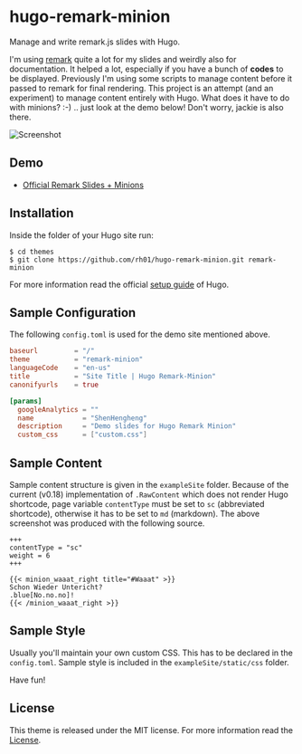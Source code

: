 # hugo-remark-minion
Manage and write remark.js slides with Hugo.

I'm using [remark](https://github.com/gnab/remark) quite a lot for my slides and weirdly also for documentation. It helped a lot, especially if you have a bunch of **codes** to be displayed. Previously I'm using some scripts to manage content before it passed to remark for final rendering. This project is an attempt (and an experiment) to manage content entirely with Hugo. What does it have to do with minions? :-) .. just look at the demo below! Don't worry, jackie is also there.

![Screenshot](https://raw.githubusercontent.com/rh01/hugo-remark-minion/master/images/screenshot.png)

## Demo

- [Official Remark Slides + Minions](//rh01.github.io/hugo-remark-minion/)

## Installation

Inside the folder of your Hugo site run:

    $ cd themes
    $ git clone https://github.com/rh01/hugo-remark-minion.git remark-minion

For more information read the official [setup guide](//gohugo.io/overview/installing/) of Hugo.

## Sample Configuration

The following `config.toml` is used for the demo site mentioned above.

```toml
baseurl         = "/"
theme           = "remark-minion"
languageCode    = "en-us"
title           = "Site Title | Hugo Remark-Minion"
canonifyurls    = true

[params]
  googleAnalytics = ""
  name            = "ShenHengheng"
  description     = "Demo slides for Hugo Remark Minion"
  custom_css      = ["custom.css"]
```

## Sample Content

Sample content structure is given in the `exampleSite` folder. Because of the current (v0.18) implementation of `.RawContent` which does not render Hugo shortcode, page variable `contentType` must be set to `sc` (abbreviated shortcode), otherwise it has to be set to `md` (markdown). The above screenshot was produced with the following source.

```
+++
contentType = "sc"
weight = 6
+++

{{< minion_waaat_right title="#Waaat" >}}
Schon Wieder Untericht?
.blue[No.no.no]!
{{< /minion_waaat_right >}}
```
## Sample Style

Usually you'll maintain your own custom CSS. This has to be declared in the `config.toml`. Sample style is included in the `exampleSite/static/css` folder.

Have fun!

## License

This theme is released under the MIT license. For more information read the [License](//github.com/rh01/hugo-remark-minion/blob/master/LICENSE.md).
